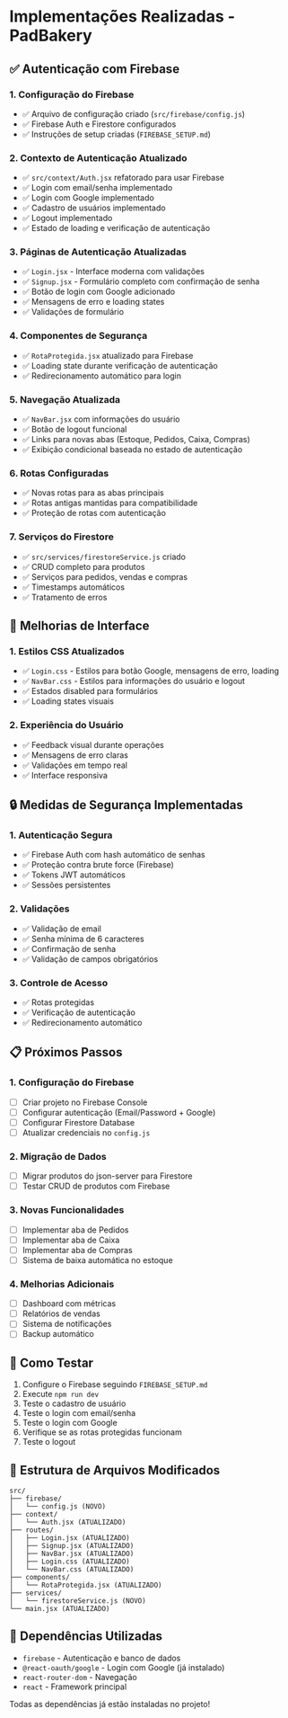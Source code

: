 # Implementações Realizadas - PadBakery

## ✅ Autenticação com Firebase

### 1. Configuração do Firebase
- ✅ Arquivo de configuração criado (`src/firebase/config.js`)
- ✅ Firebase Auth e Firestore configurados
- ✅ Instruções de setup criadas (`FIREBASE_SETUP.md`)

### 2. Contexto de Autenticação Atualizado
- ✅ `src/context/Auth.jsx` refatorado para usar Firebase
- ✅ Login com email/senha implementado
- ✅ Login com Google implementado
- ✅ Cadastro de usuários implementado
- ✅ Logout implementado
- ✅ Estado de loading e verificação de autenticação

### 3. Páginas de Autenticação Atualizadas
- ✅ `Login.jsx` - Interface moderna com validações
- ✅ `Signup.jsx` - Formulário completo com confirmação de senha
- ✅ Botão de login com Google adicionado
- ✅ Mensagens de erro e loading states
- ✅ Validações de formulário

### 4. Componentes de Segurança
- ✅ `RotaProtegida.jsx` atualizado para Firebase
- ✅ Loading state durante verificação de autenticação
- ✅ Redirecionamento automático para login

### 5. Navegação Atualizada
- ✅ `NavBar.jsx` com informações do usuário
- ✅ Botão de logout funcional
- ✅ Links para novas abas (Estoque, Pedidos, Caixa, Compras)
- ✅ Exibição condicional baseada no estado de autenticação

### 6. Rotas Configuradas
- ✅ Novas rotas para as abas principais
- ✅ Rotas antigas mantidas para compatibilidade
- ✅ Proteção de rotas com autenticação

### 7. Serviços do Firestore
- ✅ `src/services/firestoreService.js` criado
- ✅ CRUD completo para produtos
- ✅ Serviços para pedidos, vendas e compras
- ✅ Timestamps automáticos
- ✅ Tratamento de erros

## 🎨 Melhorias de Interface

### 1. Estilos CSS Atualizados
- ✅ `Login.css` - Estilos para botão Google, mensagens de erro, loading
- ✅ `NavBar.css` - Estilos para informações do usuário e logout
- ✅ Estados disabled para formulários
- ✅ Loading states visuais

### 2. Experiência do Usuário
- ✅ Feedback visual durante operações
- ✅ Mensagens de erro claras
- ✅ Validações em tempo real
- ✅ Interface responsiva

## 🔒 Medidas de Segurança Implementadas

### 1. Autenticação Segura
- ✅ Firebase Auth com hash automático de senhas
- ✅ Proteção contra brute force (Firebase)
- ✅ Tokens JWT automáticos
- ✅ Sessões persistentes

### 2. Validações
- ✅ Validação de email
- ✅ Senha mínima de 6 caracteres
- ✅ Confirmação de senha
- ✅ Validação de campos obrigatórios

### 3. Controle de Acesso
- ✅ Rotas protegidas
- ✅ Verificação de autenticação
- ✅ Redirecionamento automático

## 📋 Próximos Passos

### 1. Configuração do Firebase
- [ ] Criar projeto no Firebase Console
- [ ] Configurar autenticação (Email/Password + Google)
- [ ] Configurar Firestore Database
- [ ] Atualizar credenciais no `config.js`

### 2. Migração de Dados
- [ ] Migrar produtos do json-server para Firestore
- [ ] Testar CRUD de produtos com Firebase

### 3. Novas Funcionalidades
- [ ] Implementar aba de Pedidos
- [ ] Implementar aba de Caixa
- [ ] Implementar aba de Compras
- [ ] Sistema de baixa automática no estoque

### 4. Melhorias Adicionais
- [ ] Dashboard com métricas
- [ ] Relatórios de vendas
- [ ] Sistema de notificações
- [ ] Backup automático

## 🚀 Como Testar

1. Configure o Firebase seguindo `FIREBASE_SETUP.md`
2. Execute `npm run dev`
3. Teste o cadastro de usuário
4. Teste o login com email/senha
5. Teste o login com Google
6. Verifique se as rotas protegidas funcionam
7. Teste o logout

## 📁 Estrutura de Arquivos Modificados

```
src/
├── firebase/
│   └── config.js (NOVO)
├── context/
│   └── Auth.jsx (ATUALIZADO)
├── routes/
│   ├── Login.jsx (ATUALIZADO)
│   ├── Signup.jsx (ATUALIZADO)
│   ├── NavBar.jsx (ATUALIZADO)
│   ├── Login.css (ATUALIZADO)
│   └── NavBar.css (ATUALIZADO)
├── components/
│   └── RotaProtegida.jsx (ATUALIZADO)
├── services/
│   └── firestoreService.js (NOVO)
└── main.jsx (ATUALIZADO)
```

## 🔧 Dependências Utilizadas

- `firebase` - Autenticação e banco de dados
- `@react-oauth/google` - Login com Google (já instalado)
- `react-router-dom` - Navegação
- `react` - Framework principal

Todas as dependências já estão instaladas no projeto! 